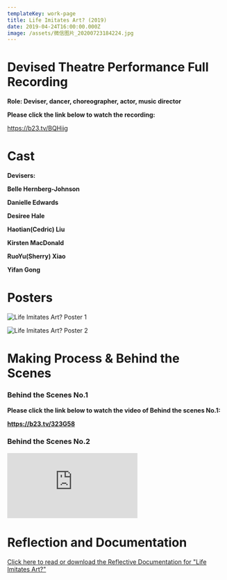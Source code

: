 ```yaml
---
templateKey: work-page
title: Life Imitates Art? (2019)
date: 2019-04-24T16:00:00.000Z
image: /assets/微信图片_20200723184224.jpg
---
```

# Devised Theatre Performance Full Recording

<div class="lines-1"></div>

**Role: Deviser, dancer, choreographer, actor, music director** 

<div class="lines-1"></div>

**Please click the link below to watch the recording:**

<https://b23.tv/BQHiig>

<div class="lines-1"></div>

# Cast

<div class="lines-1"></div>

<!--StartFragment-->

**Devisers:** 

**Belle Hernberg-Johnson**

**Danielle Edwards**

**Desiree Hale**

**Haotian(Cedric) Liu**

**Kirsten MacDonald**

**RuoYu(Sherry) Xiao**

**Yifan Gong**

<!--EndFragment-->

<div class="lines-1"></div>

# Posters

<div class="lines-1"></div>

![Life Imitates Art? Poster 1](/assets/微信图片_20200723184224.jpg "Life Imitates Art? Poster 1")

![Life Imitates Art? Poster 2](/assets/微信图片_20200723184228.jpg "Life Imitates Art? Poster 2")

<div class="lines-1"></div>

# Making Process & Behind the Scenes

<div class="lines-1"></div>

### **Behind the Scenes No.1**

**Please click the link below to watch the video of Behind the scenes No.1:**

**<https://b23.tv/323G58>**

<div class="lines-1"></div>

### **Behind the Scenes No.2**

<div class="lines-1"></div>

<div class="video-container"><iframe src="https://www.youtube.com/embed/EZEzDx1SsPU" class="video" frameborder="0" allow="accelerometer; autoplay; encrypted-media; gyroscope; picture-in-picture" allowfullscreen></iframe></div>

<div class="lines-1"></div>

# Reflection and Documentation

<div class="lines-1"></div>

[Click here to read or download the Reflective Documentation for "Life Imitates Art?"](/assets/yifan-thea452-phase-2-documentation.pdf)